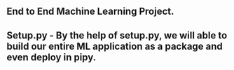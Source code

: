 ## End to End Machine Learning Project.

## Setup.py - By the help of setup.py, we will able to build our entire ML application as a package and even deploy in pipy. 
